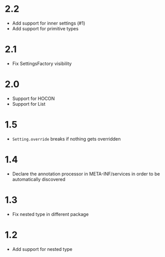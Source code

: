 # 2.2

* Add support for inner settings (#1)
* Add support for primitive types

# 2.1

* Fix SettingsFactory visibility

# 2.0

* Support for HOCON
* Support for List

# 1.5

* `Setting.override` breaks if nothing gets overridden

# 1.4

* Declare the annotation processor in META-INF/services in order to be automatically discovered

# 1.3

* Fix nested type in different package

# 1.2

* Add support for nested type